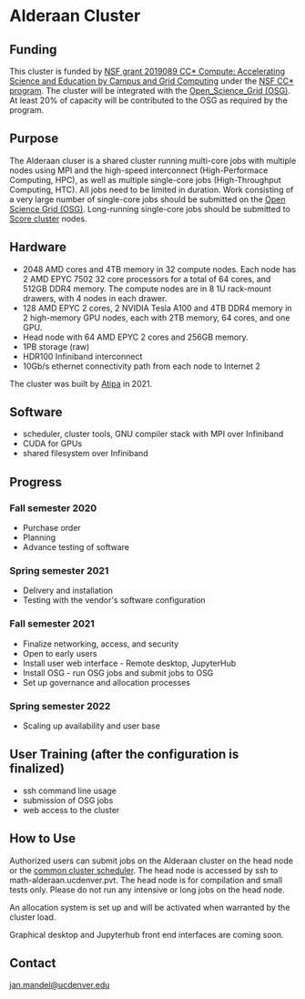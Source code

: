 # Alderaan Cluster

## Funding
This cluster is funded by [NSF grant 2019089 CC* Compute: Accelerating Science and Education by Campus and Grid Computing](https://www.nsf.gov/awardsearch/showAward?AWD_ID=2019089)  under the [NSF CC* program](https://www.nsf.gov/publications/pub_summ.jsp?ods_key=nsf20507). The cluster will be integrated with the [Open_Science_Grid (OSG)](https://opensciencegrid.org). At least 20% of capacity will be contributed to the OSG as required by the program.

## Purpose
The Alderaan cluser is a shared cluster running multi-core jobs with multiple nodes using MPI and the high-speed interconnect (High-Performace Computing, HPC), as well as multiple single-core jobs (High-Throughput Computing, HTC). All jobs need to be limited in duration. Work consisting of a very large number of single-core jobs should be submitted on the [Open Science Grid (OSG)](https://opensciencegrid.org). Long-running single-core jobs should be submitted to [Score cluster](../score/) nodes.

## Hardware
* 2048 AMD cores and 4TB memory in 32 compute nodes. Each node has 2 AMD EPYC 7502 32 core processors for a total of 64 cores, and 512GB DDR4 memory. The compute nodes are in 8 1U rack-mount drawers, with 4 nodes in each drawer.
* 128 AMD EPYC 2 cores, 2 NVIDIA Tesla A100 and 4TB DDR4 memory in 2 high-memory GPU nodes, each with 2TB memory, 64 cores, and one GPU.
* Head node with 64 AMD EPYC 2 cores and 256GB memory.
* 1PB storage (raw)
* HDR100 Infiniband interconnect
* 10Gb/s ethernet connectivity path from each node to Internet 2

The cluster was built by [Atipa](https://www.atipa.com) in 2021.

## Software
* scheduler, cluster tools, GNU compiler stack with MPI over Infiniband
* CUDA for GPUs
* shared filesystem over Infiniband

## Progress
### Fall semester 2020
* Purchase order 
* Planning
* Advance testing of software
### Spring semester 2021
* Delivery and installation 
* Testing with the vendor's software configuration
### Fall semester 2021
* Finalize networking, access, and security
* Open to early users
* Install user web interface - Remote desktop, JupyterHub
* Install OSG - run OSG jobs and submit jobs to OSG
* Set up governance and allocation processes
### Spring semester 2022
* Scaling up availability and user base

## User Training (after the configuration is finalized)
* ssh command line usage
* submission of OSG jobs
* web access to the cluster

## How to Use

Authorized users can submit jobs on the Alderaan cluster on the head node or the [common cluster scheduler](../clusters_guide). The head node is accessed by ssh to math-alderaan.ucdenver.pvt. The head node is for compilation and small tests only. Please do not run any intensive or long jobs on the head node.

An allocation system is set up and will be activated when warranted by the cluster load.

Graphical desktop and Jupyterhub front end interfaces are coming soon.

## Contact
jan.mandel@ucdenver.edu


